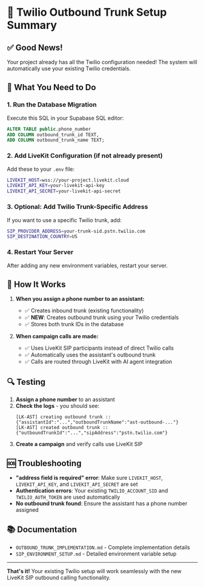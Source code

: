 # 🚀 Twilio Outbound Trunk Setup Summary

## ✅ **Good News!** 
Your project already has all the Twilio configuration needed! The system will automatically use your existing Twilio credentials.

## 🔧 **What You Need to Do**

### 1. **Run the Database Migration**
Execute this SQL in your Supabase SQL editor:
```sql
ALTER TABLE public.phone_number 
ADD COLUMN outbound_trunk_id TEXT,
ADD COLUMN outbound_trunk_name TEXT;
```

### 2. **Add LiveKit Configuration** (if not already present)
Add these to your `.env` file:
```bash
LIVEKIT_HOST=wss://your-project.livekit.cloud
LIVEKIT_API_KEY=your-livekit-api-key
LIVEKIT_API_SECRET=your-livekit-api-secret
```

### 3. **Optional: Add Twilio Trunk-Specific Address**
If you want to use a specific Twilio trunk, add:
```bash
SIP_PROVIDER_ADDRESS=your-trunk-sid.pstn.twilio.com
SIP_DESTINATION_COUNTRY=US
```

### 4. **Restart Your Server**
After adding any new environment variables, restart your server.

## 🎯 **How It Works**

1. **When you assign a phone number to an assistant:**
   - ✅ Creates inbound trunk (existing functionality)
   - ✅ **NEW**: Creates outbound trunk using your Twilio credentials
   - ✅ Stores both trunk IDs in the database

2. **When campaign calls are made:**
   - ✅ Uses LiveKit SIP participants instead of direct Twilio calls
   - ✅ Automatically uses the assistant's outbound trunk
   - ✅ Calls are routed through LiveKit with AI agent integration

## 🔍 **Testing**

1. **Assign a phone number** to an assistant
2. **Check the logs** - you should see:
   ```
   [LK-AST] creating outbound trunk :: {"assistantId":"...","outboundTrunkName":"ast-outbound-..."}
   [LK-AST] created outbound trunk :: {"outboundTrunkId":"...","sipAddress":"pstn.twilio.com"}
   ```
3. **Create a campaign** and verify calls use LiveKit SIP

## 🆘 **Troubleshooting**

- **"address field is required" error**: Make sure `LIVEKIT_HOST`, `LIVEKIT_API_KEY`, and `LIVEKIT_API_SECRET` are set
- **Authentication errors**: Your existing `TWILIO_ACCOUNT_SID` and `TWILIO_AUTH_TOKEN` are used automatically
- **No outbound trunk found**: Ensure the assistant has a phone number assigned

## 📚 **Documentation**

- `OUTBOUND_TRUNK_IMPLEMENTATION.md` - Complete implementation details
- `SIP_ENVIRONMENT_SETUP.md` - Detailed environment variable setup

---

**That's it!** Your existing Twilio setup will work seamlessly with the new LiveKit SIP outbound calling functionality.
